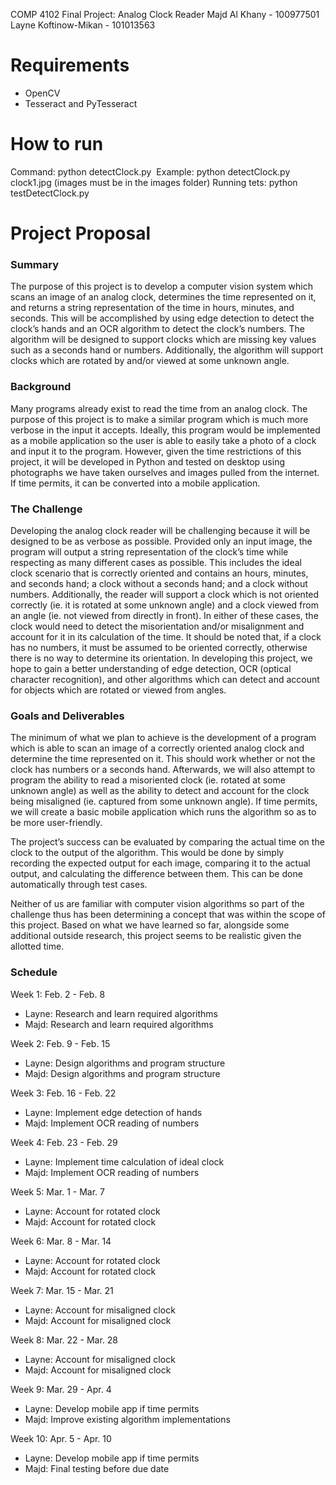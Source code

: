 COMP 4102 Final Project: Analog Clock Reader
Majd Al Khany - 100977501
Layne Koftinow-Mikan - 101013563

# Requirements
- OpenCV
- Tesseract and PyTesseract

# How to run
Command: python detectClock.py <image>
Example: python detectClock.py clock1.jpg (images must be in the images folder)
Running tets: python testDetectClock.py

# Project Proposal
### Summary
The purpose of this project is to develop a computer vision system which scans an image of an analog clock, determines the time represented on it, and returns a string representation of the time in hours, minutes, and seconds. This will be accomplished by using edge detection to detect the clock’s hands and an OCR algorithm to detect the clock’s numbers. The algorithm will be designed to support clocks which are missing key values such as a seconds hand or numbers. Additionally, the algorithm will support clocks which are rotated by and/or viewed at some unknown angle.

### Background
Many programs already exist to read the time from an analog clock. The purpose of this project is to make a similar program which is much more verbose in the input it accepts. Ideally, this program would be implemented as a mobile application so the user is able to easily take a photo of a clock and input it to the program. However, given the time restrictions of this project, it will be developed in Python and tested on desktop using photographs we have taken ourselves and images pulled from the internet. If time permits, it can be converted into a mobile application.

### The Challenge
Developing the analog clock reader will be challenging because it will be designed to be as verbose as possible. Provided only an input image, the program will output a string representation of the clock’s time while respecting as many different cases as possible. This includes the ideal clock scenario that is correctly oriented and contains an hours, minutes, and seconds hand; a clock without a seconds hand; and a clock without numbers. Additionally, the reader will support a clock which is not oriented correctly (ie. it is rotated at some unknown angle) and a clock viewed from an angle (ie. not viewed from directly in front). In either of these cases, the clock would need to detect the misorientation and/or misalignment and account for it in its calculation of the time. It should be noted that, if a clock has no numbers, it must be assumed to be oriented correctly, otherwise there is no way to determine its orientation. In developing this project, we hope to gain a better understanding of edge detection, OCR (optical character recognition), and other algorithms which can detect and account for objects which are rotated or viewed from angles.

### Goals and Deliverables
The minimum of what we plan to achieve is the development of a program which is able to scan an image of a correctly oriented analog clock and determine the time represented on it. This should work whether or not the clock has numbers or a seconds hand. Afterwards, we will also attempt to program the ability to read a misoriented clock (ie. rotated at some unknown angle) as well as the ability to detect and account for the clock being misaligned (ie. captured from some unknown angle). If time permits, we will create a basic mobile application which runs the algorithm so as to be more user-friendly.

The project’s success can be evaluated by comparing the actual time on the clock to the output of the algorithm. This would be done by simply recording the expected output for each image, comparing it to the actual output, and calculating the difference between them. This can be done automatically through test cases.

Neither of us are familiar with computer vision algorithms so part of the challenge thus has been determining a concept that was within the scope of this project. Based on what we have learned so far, alongside some additional outside research, this project seems to be realistic given the allotted time.

### Schedule
Week 1: Feb. 2 - Feb. 8
- Layne: Research and learn required algorithms
- Majd: Research and learn required algorithms

Week 2: Feb. 9 - Feb. 15
- Layne: Design algorithms and program structure
- Majd: Design algorithms and program structure

Week 3: Feb. 16 - Feb. 22
- Layne: Implement edge detection of hands
- Majd: Implement OCR reading of numbers

Week 4: Feb. 23 - Feb. 29
- Layne: Implement time calculation of ideal clock
- Majd: Implement OCR reading of numbers

Week 5: Mar. 1 - Mar. 7
- Layne: Account for rotated clock
- Majd: Account for rotated clock

Week 6: Mar. 8 - Mar. 14
- Layne: Account for rotated clock
- Majd: Account for rotated clock

Week 7: Mar. 15 - Mar. 21
- Layne: Account for misaligned clock
- Majd: Account for misaligned clock

Week 8: Mar. 22 - Mar. 28
- Layne: Account for misaligned clock
- Majd: Account for misaligned clock

Week 9: Mar. 29 - Apr. 4
- Layne: Develop mobile app if time permits
- Majd: Improve existing algorithm implementations

Week 10: Apr. 5 - Apr. 10
- Layne: Develop mobile app if time permits
- Majd: Final testing before due date
